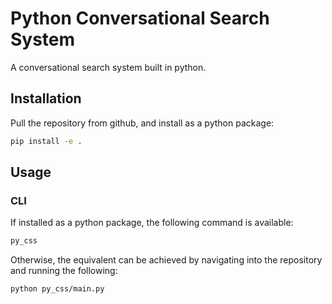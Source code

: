 # Python Conversational Search System

A conversational search system built in python.

## Installation
Pull the repository from github, and install as a python package:
```bash
pip install -e .
```

## Usage
### CLI
If installed as a python package, the following command is available:
```bash
py_css
```

Otherwise, the equivalent can be achieved by navigating into the repository and running the following:
```bash
python py_css/main.py
```
